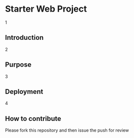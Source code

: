 # Starter Web Project
1
## Introduction
2
## Purpose
3
## Deployment
4
## How to contribute
 Please fork this repository and then issue the push for review

